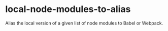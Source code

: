 # local-node-modules-to-alias
Alias the local version of a given list of node modules to Babel or Webpack.
